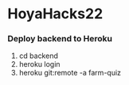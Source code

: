 # HoyaHacks22


### Deploy backend to Heroku

1. cd backend
2. heroku login
3. heroku git:remote -a farm-quiz